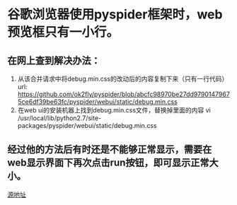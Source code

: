 # 谷歌浏览器使用pyspider框架时，web预览框只有一小行。

## 在网上查到解决办法：
  1. 从该合并请求中将debug.min.css的改动后的内容复制下来（只有一行代码）
    url: https://github.com/ok2fly/pyspider/blob/abcfc98970be27dd97901479675ce6df39be63fc/pyspider/webui/static/debug.min.css
  2. 在web ui的安装机器上找到debug.min.css文件，替换掉里面的内容
    vi /usr/local/lib/python2.7/site-packages/pyspider/webui/static/debug.min.css
    
## 经过他的方法后有时还是不能够正常显示，需要在web显示界面下再次点击run按钮，即可显示正常大小。    
   [源地址](http://www.cnblogs.com/zhaohz/p/9300558.html)
